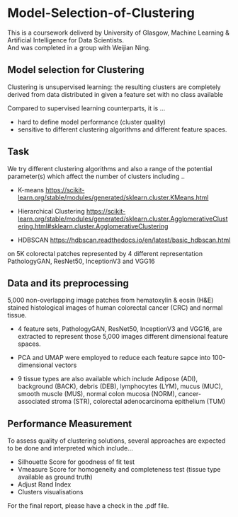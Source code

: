 # Model-Selection-of-Clustering
This is a coursework deliverd by University of Glasgow, Machine Learning & Artificial Intelligence for Data Scientists.  
And was completed in a group with Weijian Ning.

## Model selection for Clustering
Clustering is unsupervised learning: the resulting clusters are completely derived from data distributed in given a feature set with no class available

Compared to supervised learning counterparts, it is ...
* hard to define model performance (cluster quality)
* sensitive to different clustering algorithms and different feature spaces.

## Task
We try different clustering algorithms and also a range of the potential parameter(s) which affect the number of clusters including ..

* K-means
<https://scikit-learn.org/stable/modules/generated/sklearn.cluster.KMeans.html>

* Hierarchical Clustering
<https://scikit-learn.org/stable/modules/generated/sklearn.cluster.AgglomerativeClustering.html#sklearn.cluster.AgglomerativeClustering>

* HDBSCAN
<https://hdbscan.readthedocs.io/en/latest/basic_hdbscan.html>

on 5K colorectal patches represented by 4 different representation PathologyGAN, ResNet50, InceptionV3 and VGG16

## Data and its preprocessing
5,000 non-overlapping image patches from hematoxylin & eosin (H&E) stained histological images of human colorectal cancer (CRC) and normal tissue.

* 4 feature sets, PathologyGAN, ResNet50, InceptionV3 and VGG16, are extracted to represent those 5,000 images different dimensional feature spaces.

* PCA and UMAP were employed to reduce each feature sapce into 100-dimensional vectors

* 9 tissue types are also available which include Adipose (ADI), background (BACK), debris (DEB), lymphocytes (LYM), mucus (MUC), smooth muscle (MUS), normal colon mucosa (NORM), cancer-associated stroma (STR), colorectal adenocarcinoma epithelium (TUM)

## Performance Measurement
To assess quality of clustering solutions, several approaches are expected to be done and interpreted which include...

* Silhouette Score for goodness of fit test
* Vmeasure Score for homogeneity and completeness test (tissue type available as ground truth)
* Adjust Rand Index
* Clusters visualisations

For the final report, please have a check in the .pdf file.
